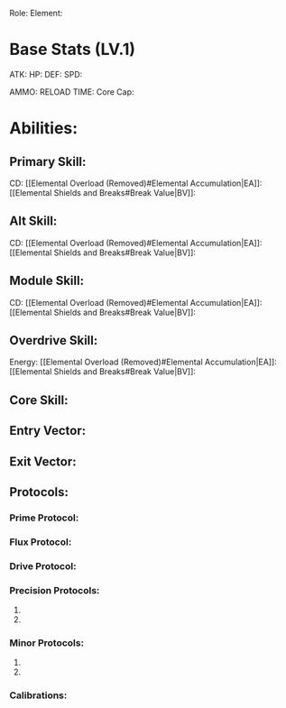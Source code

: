 
Role: 
Element: 

# Base Stats (LV.1)

ATK: 
HP: 
DEF: 
SPD: 

AMMO: 
RELOAD TIME:
Core Cap:

# Abilities:

## Primary Skill:

CD:
[[Elemental Overload (Removed)#Elemental Accumulation|EA]]:
[[Elemental Shields and Breaks#Break Value|BV]]: 

## Alt Skill:

CD:
[[Elemental Overload (Removed)#Elemental Accumulation|EA]]:
[[Elemental Shields and Breaks#Break Value|BV]]: 
## Module Skill: 

CD:
[[Elemental Overload (Removed)#Elemental Accumulation|EA]]:
[[Elemental Shields and Breaks#Break Value|BV]]: 
## Overdrive Skill:

Energy: 
[[Elemental Overload (Removed)#Elemental Accumulation|EA]]:
[[Elemental Shields and Breaks#Break Value|BV]]: 
## Core Skill:


## Entry Vector:


## Exit Vector:


## Protocols:

### Prime Protocol:


### Flux Protocol:


### Drive Protocol:


### Precision Protocols:
1. 
2. 

### Minor Protocols: 
1. 
2. 

### Calibrations:

